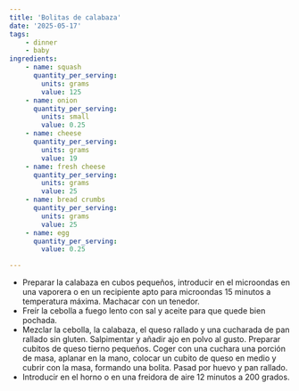 ```yaml
---
title: 'Bolitas de calabaza'
date: '2025-05-17'
tags:
    - dinner
    - baby
ingredients:
    - name: squash
      quantity_per_serving:
        units: grams
        value: 125
    - name: onion
      quantity_per_serving:
        units: small
        value: 0.25
    - name: cheese
      quantity_per_serving:
        units: grams
        value: 19
    - name: fresh cheese
      quantity_per_serving:
        units: grams
        value: 25
    - name: bread crumbs
      quantity_per_serving:
        units: grams
        value: 25
    - name: egg
      quantity_per_serving:
        value: 0.25

---
```

- Preparar la calabaza en cubos pequeños, introducir en el microondas en una
vaporera o en un recipiente apto para microondas 15 minutos a temperatura
máxima. Machacar con un tenedor.
- Freír la cebolla a fuego lento con sal y aceite para que quede bien pochada.
- Mezclar la cebolla, la calabaza, el queso rallado y una cucharada de pan
rallado sin gluten. Salpimentar y añadir ajo en polvo al gusto. Preparar
cubitos de queso tierno pequeños. Coger con una cuchara una porción de
masa, aplanar en la mano, colocar un cubito de queso en medio y cubrir con
la masa, formando una bolita. Pasad por huevo y pan rallado.
- Introducir en el horno o en una freidora de aire 12 minutos a 200 grados.